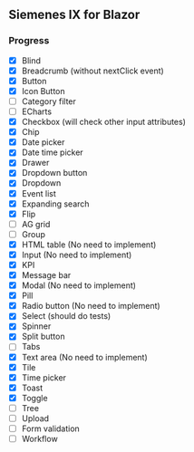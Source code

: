 ## Siemenes IX for Blazor

### Progress

- [x] Blind
- [x] Breadcrumb (without nextClick event)
- [x] Button
- [x] Icon Button
- [ ] Category filter
- [ ] ECharts
- [x] Checkbox (will check other input attributes)
- [x] Chip
- [x] Date picker
- [x] Date time picker
- [x] Drawer
- [x] Dropdown button
- [x] Dropdown
- [x] Event list
- [x] Expanding search
- [x] Flip
- [ ] AG grid
- [ ] Group
- [x] HTML table (No need to implement)
- [x] Input (No need to implement)
- [x] KPI
- [x] Message bar
- [x] Modal (No need to implement)
- [x] Pill
- [x] Radio button (No need to implement)
- [x] Select (should do tests)
- [x] Spinner
- [x] Split button
- [ ] Tabs
- [x] Text area (No need to implement)
- [x] Tile
- [x] Time picker
- [x] Toast
- [x] Toggle
- [ ] Tree
- [ ] Upload
- [ ] Form validation
- [ ] Workflow

